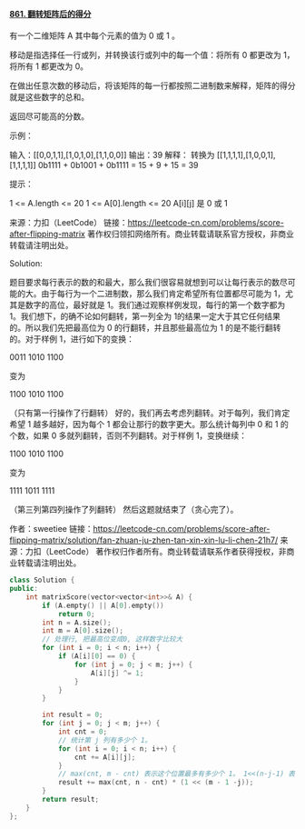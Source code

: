 #### [861. 翻转矩阵后的得分](https://leetcode-cn.com/problems/score-after-flipping-matrix/)

有一个二维矩阵 A 其中每个元素的值为 0 或 1 。

移动是指选择任一行或列，并转换该行或列中的每一个值：将所有 0 都更改为 1，将所有 1 都更改为 0。

在做出任意次数的移动后，将该矩阵的每一行都按照二进制数来解释，矩阵的得分就是这些数字的总和。

返回尽可能高的分数。

 

示例：

输入：[[0,0,1,1],[1,0,1,0],[1,1,0,0]]
输出：39
解释：
转换为 [[1,1,1,1],[1,0,0,1],[1,1,1,1]]
0b1111 + 0b1001 + 0b1111 = 15 + 9 + 15 = 39


提示：

1 <= A.length <= 20
1 <= A[0].length <= 20
A[i][j] 是 0 或 1

来源：力扣（LeetCode）
链接：https://leetcode-cn.com/problems/score-after-flipping-matrix
著作权归领扣网络所有。商业转载请联系官方授权，非商业转载请注明出处。

Solution: 

题目要求每行表示的数的和最大，那么我们很容易就想到可以让每行表示的数尽可能的大。由于每行为一个二进制数，那么我们肯定希望所有位置都尽可能为 1，尤其是数字的高位，最好就是 1。我们通过观察样例发现，每行的第一个数字都为 1。我们想下，的确不论如何翻转，第一列全为 1的结果一定大于其它任何结果的。所以我们先把最高位为 0 的行翻转，并且那些最高位为 1 的是不能行翻转的。对于样例 1，进行如下的变换：


0011
1010
1100

变为

1100
1010
1100

（只有第一行操作了行翻转）
好的，我们再去考虑列翻转。对于每列，我们肯定希望 1 越多越好，因为每个 1 都会让那行的数字更大。那么统计每列中 0 和 1 的个数，如果 0 多就列翻转，否则不列翻转。对于样例 1，变换继续：


1100
1010
1100

变为

1111
1011
1111

（第三列第四列操作了列翻转）
然后这题就结束了（贪心完了）。

作者：sweetiee
链接：https://leetcode-cn.com/problems/score-after-flipping-matrix/solution/fan-zhuan-ju-zhen-tan-xin-xin-lu-li-chen-21h7/
来源：力扣（LeetCode）
著作权归作者所有。商业转载请联系作者获得授权，非商业转载请注明出处。



```cpp
class Solution {
public:
    int matrixScore(vector<vector<int>>& A) {
        if (A.empty() || A[0].empty())
            return 0;
        int n = A.size();
        int m = A[0].size();
        // 处理行, 把最高位变成0, 这样数字比较大
        for (int i = 0; i < n; i++) {
            if (A[i][0] == 0) {
                for (int j = 0; j < m; j++) {
                    A[i][j] ^= 1;
                }
            }
        }

        int result = 0;
        for (int j = 0; j < m; j++) {
            int cnt = 0;
            // 统计第 j 列有多少个 1。
            for (int i = 0; i < n; i++) {
                cnt += A[i][j];
            }
            // max(cnt, m - cnt) 表示这个位置最多有多少个 1。 1<<(n-j-1) 表示这个位置的1的大小。
            result += max(cnt, n - cnt) * (1 << (m - 1 -j));
        }
        return result;
    }
};
```

